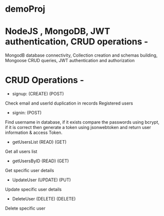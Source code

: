 # demoProj

# NodeJS , MongoDB, JWT authentication, CRUD operations -

MongodB database connectivity,
Collection creation and schemas building,
Mongoose CRUD queries,
JWT authentication and authorization

# CRUD Operations -

- signup: (CREATE) (POST)

Check email and userId duplication in records
Registered users
   
- signin: (POST)

Find username in database, if it exists
compare the passwords using bcrypt, if it is correct
then generate a token using jsonwebtoken
and return user information & access Token.

- getUsersList (READ) (GET)

Get all users list

- getUsersByID (READ) (GET)

Get specific user details

- UpdateUser (UPDATE) (PUT)

Update specific user details

- DeleteUser (DELETE) (DELETE)

Delete specific user

